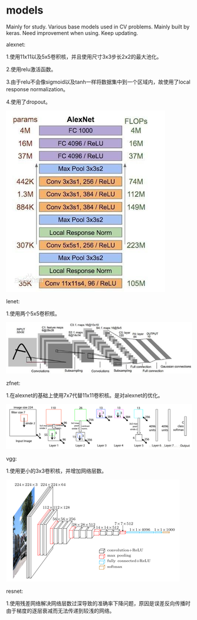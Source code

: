 # models
Mainly for study.
Various base models used in CV problems.
Mainly built by keras.
Need improvement when using.
Keep updating.

alexnet:

1.使用11x11以及5x5卷积核，并且使用尺寸3x3步长2x2的最大池化。

2.使用relu激活函数。

3.由于relu不会像sigmoid以及tanh一样将数据集中到一个区域内，故使用了local response normalization。

4.使用了dropout。

![image](https://github.com/aranpaop/models/blob/master/alexnet.jpg)

lenet:

1.使用两个5x5卷积核。

![image](https://github.com/aranpaop/models/blob/master/lenet.jpg)

zfnet:

1.在alexnet的基础上使用7x7代替11x11卷积核。是对alexnet的优化。

![image](https://github.com/aranpaop/models/blob/master/zfnet.png)

vgg:

1.使用更小的3x3卷积核，并增加网络层数。

![image](https://github.com/aranpaop/models/blob/master/vgg.png)

resnet:

1.使用残差网络解决网络层数过深导致的准确率下降问题，原因是误差反向传播时由于梯度的逐层衰减而无法传递到较浅的网络。
